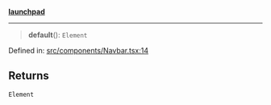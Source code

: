 [**launchpad**](index.md)

***

> **default**(): `Element`

Defined in: [src/components/Navbar.tsx:14](https://github.com/victorbratov/launchpad/blob/35b0965dd86b05a55a9206d809917613bd599c25/src/components/Navbar.tsx#L14)

## Returns

`Element`
